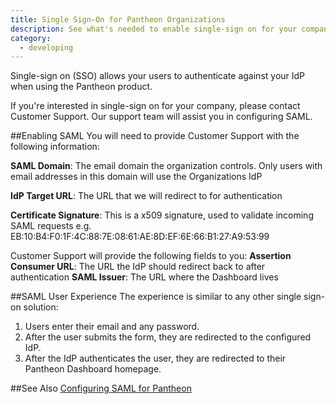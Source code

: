 ```yaml
---
title: Single Sign-On for Pantheon Organizations
description: See what's needed to enable single-sign on for your company.
category:
  - developing
---
```


Single-sign on (SSO) allows your users to authenticate against your IdP when using the Pantheon product.

If you're interested in single-sign on for your company, please contact Customer Support. Our support team will assist you in configuring SAML.

##Enabling SAML
You will need to provide Customer Support with the following information:

**SAML Domain**: The email domain the organization controls. Only users with email addresses in this domain will use the Organizations IdP

**IdP Target URL**: The URL that we will redirect to for authentication

**Certificate Signature**: This is a x509 signature, used to validate incoming SAML requests e.g. EB:10:B4:F0:1F:4C:88:7E:08:61:AE:8D:EF:6E:66:B1:27:A9:53:99

Customer Support will provide the following fields to you:
**Assertion Consumer URL**: The URL the IdP should redirect back to after authentication
**SAML Issuer**: The URL where the Dashboard lives

##SAML User Experience
The experience is similar to any other single sign-on solution:  
1. Users enter their email and any password.  
2. After the user submits the form, they are redirected to the configured IdP.  
3. After the IdP authenticates the user, they are redirected to their Pantheon Dashboard homepage.
  
##See Also
[Configuring SAML for Pantheon](https://onelogin.zendesk.com/hc/en-us/articles/204356174-Configuring-SAML-for-Pantheon)
